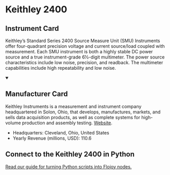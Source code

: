 
# Keithley 2400

## Instrument Card

Keithley’s Standard Series 2400 Source Measure Unit (SMU) Instruments offer four-quadrant precision voltage and current source/load coupled with measurement. Each SMU instrument is both a highly stable DC power source and a true instrument-grade 6½-digit multimeter. The power source characteristics include low noise, precision, and readback. The multimeter capabilities include high repeatability and low noise.

<details open>
<summary><h2>Manufacturer Card</h2></summary>

Keithley Instruments is a measurement and instrument company headquartered in Solon, Ohio, that develops, manufactures, markets, and sells data acquisition products, as well as complete systems for high-volume production and assembly testing. <a href="https://www.tek.com/en">Website</a>.

<ul>
  <li>Headquarters: Cleveland, Ohio, United States</li>
  <li>Yearly Revenue (millions, USD): 110.6</li>
</ul>
</details>

## Connect to the Keithley 2400 in Python

[Read our guide for turning Python scripts into Flojoy nodes.](https://docs.flojoy.ai/custom-nodes/creating-custom-node/)



